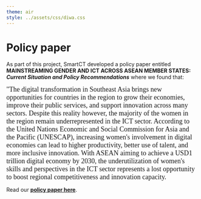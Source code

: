 ```yaml
---
theme: air
style: ../assets/css/diwa.css
---
```


# Policy paper
As part of this project, SmartCT developed a policy paper entitled **MAINSTREAMING GENDER AND ICT ACROSS ASEAN MEMBER STATES:** ***Current Situation and Policy Recommendations*** where we found that: 

<div class="card card-policy">
"The digital transformation in Southeast Asia brings new opportunities for countries in the region to grow their economies, improve their public services, and support innovation across many sectors. Despite this reality however, the majority of the women in the region remain underrepresented in the ICT sector. According to the United Nations Economic and Social Commission for Asia and the Pacific (UNESCAP), increasing women's involvement in digital economies can lead to higher productivity, better use of talent, and more inclusive innovation. With ASEAN aiming to achieve a USD1 trillion digital economy by 2030, the underutilization of women's skills and perspectives in the ICT sector represents a lost opportunity to boost regional competitiveness and innovation capacity.
</div>

Read our</span> <a href="../assets/files/SmartCT-ASEAN-DIWA-Policy-Paper.pdf" download target="_blank"><strong>policy paper here</strong></a>.

<style>
  .card-policy {
    font: 18px 'Atkinson Hyperlegible Next' !important;
    font-weight: 100 !important; 
  }
</style>